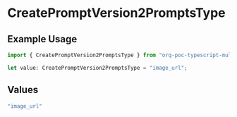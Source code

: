# CreatePromptVersion2PromptsType

## Example Usage

```typescript
import { CreatePromptVersion2PromptsType } from "orq-poc-typescript-multi-env-version/models/operations";

let value: CreatePromptVersion2PromptsType = "image_url";
```

## Values

```typescript
"image_url"
```